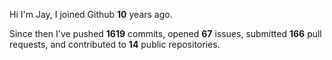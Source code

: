 Hi I'm Jay, I joined Github **10** years ago.

Since then I've pushed **1619** commits, opened **67** issues, submitted **166** pull requests, and contributed to **14** public repositories.
